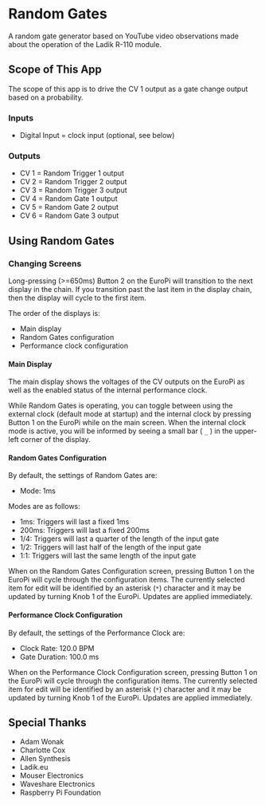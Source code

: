 # Random Gates

A random gate generator based on YouTube video observations made about the operation of the Ladik R-110 module.

## Scope of This App

The scope of this app is to drive the CV 1 output as a gate change output based on a probability.

### Inputs

- Digital Input = clock input (optional, see below)

### Outputs

- CV 1 = Random Trigger 1 output
- CV 2 = Random Trigger 2 output
- CV 3 = Random Trigger 3 output
- CV 4 = Random Gate 1 output
- CV 5 = Random Gate 2 output
- CV 6 = Random Gate 3 output

## Using Random Gates

### Changing Screens

Long-pressing (>=650ms) Button 2 on the EuroPi will transition to the next display in the chain. If you transition past the last item in the display chain, then the display will cycle to the first item.

The order of the displays is:
- Main display
- Random Gates configuration
- Performance clock configuration

#### Main Display

The main display shows the voltages of the CV outputs on the EuroPi as well as the enabled status of the internal performance clock.

While Random Gates is operating, you can toggle between using the external clock (default mode at startup) and the internal clock by pressing Button 1 on the EuroPi while on the main screen. When the internal clock mode is active, you will be informed by seeing a small bar ( `_` ) in the upper-left corner of the display.

#### Random Gates Configuration

By default, the settings of Random Gates are:
- Mode: 1ms

Modes are as follows:
- 1ms: Triggers will last a fixed 1ms
- 200ms: Triggers will last a fixed 200ms
- 1/4: Triggers will last a quarter of the length of the input gate
- 1/2: Triggers will last half of the length of the input gate
- 1:1: Triggers will last the same length of the input gate

When on the Random Gates Configuration screen, pressing Button 1 on the EuroPi will cycle through the configuration items. The currently selected item for edit will be identified by an asterisk (`*`) character and it may be updated by turning Knob 1 of the EuroPi. Updates are applied immediately.

#### Performance Clock Configuration

By default, the settings of the Performance Clock are:
- Clock Rate: 120.0 BPM
- Gate Duration: 100.0 ms

When on the Performance Clock Configuration screen, pressing Button 1 on the EuroPi will cycle through the configuration items. The currently selected item for edit will be identified by an asterisk (`*`) character and it may be updated by turning Knob 1 of the EuroPi. Updates are applied immediately.

## Special Thanks

- Adam Wonak
- Charlotte Cox
- Allen Synthesis
- Ladik.eu
- Mouser Electronics
- Waveshare Electronics
- Raspberry Pi Foundation
